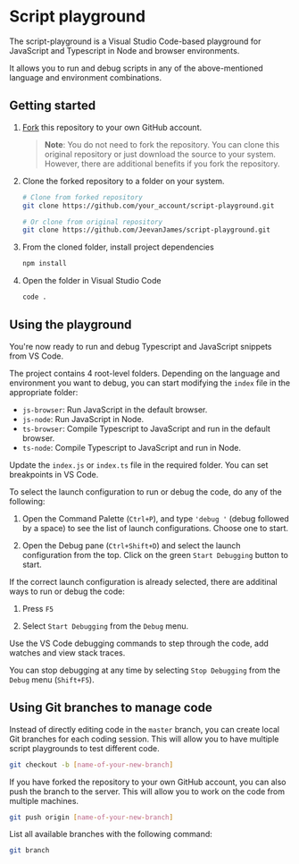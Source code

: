 # Script playground
The script-playground is a Visual Studio Code-based playground for JavaScript and Typescript in Node and browser environments. 

It allows you to run and debug scripts in any of the above-mentioned language and environment combinations.

## Getting started
1. [Fork](https://help.github.com/articles/fork-a-repo/) this repository to your own GitHub account.

    > **Note**: You do not need to fork the repository. You can clone this original  repository or just download the source to your system. However, there are additional benefits if you fork the repository.

2. Clone the forked repository to a folder on your system.
    ```sh
    # Clone from forked repository
    git clone https://github.com/your_account/script-playground.git

    # Or clone from original repository
    git clone https://github.com/JeevanJames/script-playground.git
    ```

3. From the cloned folder, install project dependencies
    ```sh
    npm install
    ```

4. Open the folder in Visual Studio Code
    ```sh
    code .
    ```

## Using the playground
You're now ready to run and debug Typescript and JavaScript snippets from VS Code.

The project contains 4 root-level folders. Depending on the language and environment you want to debug, you can start modifying the `index` file in the appropriate folder:
- `js-browser`: Run JavaScript in the default browser.
- `js-node`: Run JavaScript in Node.
- `ts-browser`: Compile Typescript to JavaScript and run in the default browser.
- `ts-node`: Compile Typescript to JavaScript and run in Node.

Update the `index.js` or `index.ts` file in the required folder. You can set breakpoints in VS Code.

To select the launch configuration to run or debug the code, do any of the following:
1. Open the Command Palette (`Ctrl+P`), and type `'debug '` (debug followed by a space) to see the list of launch configurations. Choose one to start.

2. Open the Debug pane (`Ctrl+Shift+D`) and select the launch configuration from the top. Click on the green `Start Debugging` button to start.

If the correct launch configuration is already selected, there are additinal ways to run or debug the code:
1. Press `F5`

2. Select `Start Debugging` from the `Debug` menu.

Use the VS Code debugging commands to step through the code, add watches and view stack traces.

You can stop debugging at any time by selecting `Stop Debugging` from the `Debug` menu (`Shift+F5`).

## Using Git branches to manage code
Instead of directly editing code in the `master` branch, you can create local Git branches for each coding session. This will allow you to have multiple script playgrounds to test different code.

```sh
git checkout -b [name-of-your-new-branch]
```

If you have forked the repository to your own GitHub account, you can also push the branch to the server. This will allow you to work on the code from multiple machines.

```sh
git push origin [name-of-your-new-branch]
```

List all available branches with the following command:

```sh
git branch
```
